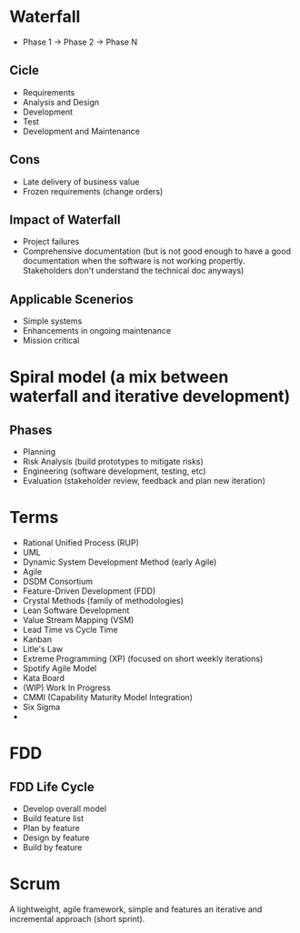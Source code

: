 
# Waterfall

* Phase 1 -> Phase 2 -> Phase N

## Cicle

* Requirements
* Analysis and Design
* Development
* Test
* Development and Maintenance

## Cons

* Late delivery of business value
* Frozen requirements (change orders)

## Impact of Waterfall

* Project failures
* Comprehensive documentation (but is not good enough to have a good documentation when the software is not working propertly. Stakeholders don't understand the technical doc anyways)

## Applicable Scenerios
* Simple systems
* Enhancements in ongoing maintenance
* Mission critical


# Spiral model (a mix between waterfall and iterative development)

## Phases

* Planning
* Risk Analysis (build prototypes to mitigate risks)
* Engineering (software development, testing, etc)
* Evaluation (stakeholder review, feedback and plan new iteration)

# Terms
* Rational Unified Process (RUP)
* UML
* Dynamic System Development Method (early Agile)
* Agile
* DSDM Consortium
* Feature-Driven Development (FDD)
* Crystal Methods (family of methodologies)
* Lean Software Development
* Value Stream Mapping (VSM)
* Lead Time vs Cycle Time
* Kanban
* Litle's Law
* Extreme Programming (XP) (focused on short weekly iterations)
* Spotify Agile Model
* Kata Board
* (WIP) Work In Progress
* CMMI (Capability Maturity Model Integration)
* Six Sigma
* 

# FDD

## FDD Life Cycle

* Develop overall model
* Build feature list
* Plan by feature
* Design by feature
* Build by feature

# Scrum

A lightweight, agile framework, simple and features an iterative and incremental approach (short sprint).




